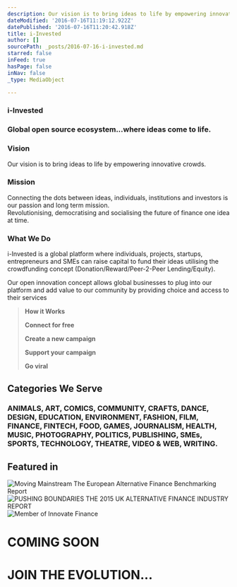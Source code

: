 ```yaml
---
description: Our vision is to bring ideas to life by empowering innovative crowds.
dateModified: '2016-07-16T11:19:12.922Z'
datePublished: '2016-07-16T11:20:42.918Z'
title: i-Invested
author: []
sourcePath: _posts/2016-07-16-i-invested.md
starred: false
inFeed: true
hasPage: false
inNav: false
_type: MediaObject

---
```

### **i-Invested**

### Global open source ecosystem...where ideas come to life.

### **Vision**

Our vision is to bring ideas to life by empowering innovative crowds.

### **Mission**

Connecting the dots between ideas, individuals, institutions and investors is our passion and long term mission.  
Revolutionising, democratising and socialising the future of finance one idea at time.

### **What We Do**

i-Invested is a global platform where individuals, projects, startups, entrepreneurs and SMEs can raise capital to fund their ideas utilising the crowdfunding concept (Donation/Reward/Peer-2-Peer Lending/Equity).

Our open innovation concept allows global businesses to plug into our platform and add value to our community by providing choice and access to their services

> **How it Works**
> 
> **Connect for free**
> 
> **Create a new campaign**
> 
> **Support your campaign**
> 
> **Go viral**

## **Categories We Serve**

### ANIMALS, ART, COMICS, COMMUNITY, CRAFTS, DANCE, DESIGN, EDUCATION, ENVIRONMENT, FASHION, FILM, FINANCE, FINTECH, FOOD, GAMES, JOURNALISM, HEALTH, MUSIC, PHOTOGRAPHY, POLITICS, PUBLISHING, SMEs, SPORTS, TECHNOLOGY, THEATRE, VIDEO & WEB, WRITING.

## **Featured in**
![Moving Mainstream
The European Alternative Finance Benchmarking Report](https://the-grid-user-content.s3-us-west-2.amazonaws.com/33f85b65-18f7-4512-ae86-9105e84c8dd8.jpg)
![PUSHING
BOUNDARIES
THE 2015 UK ALTERNATIVE
FINANCE INDUSTRY REPORT](https://the-grid-user-content.s3-us-west-2.amazonaws.com/099b67e9-24dc-4e3d-bb85-eb5c20d1d671.jpg)
![Member of Innovate Finance](https://the-grid-user-content.s3-us-west-2.amazonaws.com/aad66132-99fb-4b72-8c3c-c634cce9ae9c.jpg)

# **COMING SOON**

# **JOIN THE EVOLUTION...**